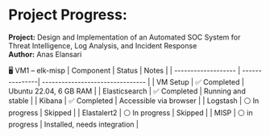 # Project Progress:

**Project:** 	Design and Implementation of an Automated SOC System for Threat Intelligence, Log Analysis, and Incident Response </br> 
**Author:** Anas Elansari

🖥️ VM1 – elk-misp
| Component           | Status          | Notes                            |
| ------------------- | ---------------| -------------------------------- |
| VM Setup            | ✅ Completed   | Ubuntu 22.04, 6 GB RAM          |
| Elasticsearch       | ✅ Completed   | Running and stable               |
| Kibana              | ✅ Completed   | Accessible via browser           |
| Logstash            | ⚪ In progress | Skipped |
| Elastalert2         | ⚪ In progress | Skipped |
| MISP                | ⚪ in progress | Installed, needs integration |
